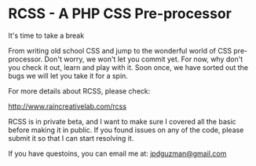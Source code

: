 <h1>RCSS - A PHP CSS Pre-processor</h1>
<p>It's time to take a break</p>
<p>From writing old school CSS and jump to the wonderful world of CSS pre-processor. Don't worry, we won't let you commit yet. For now, why don't you check it out, learn and play with it. Soon once, we have sorted out the bugs we will let you take it for a spin.</p>


<p>For more details about RCSS, please check:</p>
<a href="">http://www.raincreativelab.com/rcss</a>

<p>RCSS is in private beta, and I want to make sure I covered all the basic before making it in public.
If you found issues on any of the code, please submit it so that I can start resolving it.</p>

<p>If you have questoins, you can email me at: <a href="mailto:jpdguzman@gmail.com">jpdguzman@gmail.com</a></p>